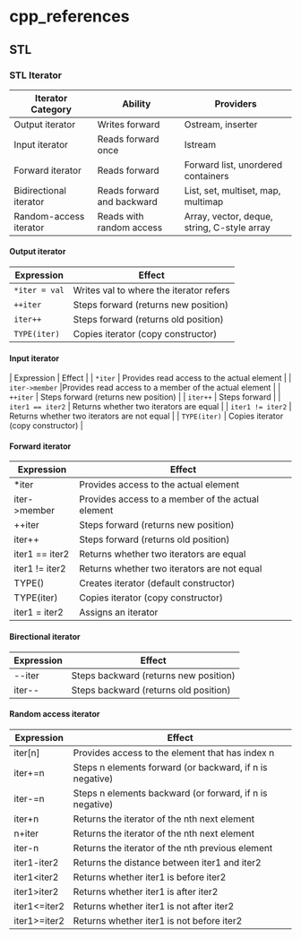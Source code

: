 # cpp_references

## STL

### STL Iterator
| Iterator Category | Ability | Providers |
|  ---| --- | --- |
| Output iterator | Writes forward | Ostream, inserter |
| Input iterator | Reads forward once | Istream |
| Forward iterator | Reads forward | Forward list, unordered containers |
| Bidirectional iterator | Reads forward and backward | List, set, multiset, map, multimap |
| Random-access iterator  | Reads with random access | Array, vector, deque, string, C-style array |

#### Output iterator
| Expression | Effect |
| --- | --- |
| `*iter = val` | Writes val to where the iterator refers |
| `++iter` | Steps forward (returns new position) |
| `iter++` | Steps forward (returns old position) |
| `TYPE(iter)` | Copies iterator (copy constructor) |
 
 #### Input iterator
| Expression | Effect |
| `*iter` | Provides read access to the actual element |
| `iter->member` |Provides read access to a member of the actual element |
| `++iter` | Steps forward (returns new position) |
| `iter++` | Steps forward |
| `iter1 == iter2` | Returns whether two iterators are equal |
| `iter1 != iter2` | Returns whether two iterators are not equal |
| `TYPE(iter)` | Copies iterator (copy constructor) |

#### Forward iterator
| Expression | Effect |
| --- | --- |
| *iter | Provides access to the actual element |
| iter->member |Provides access to a member of the actual element |
| ++iter |Steps forward (returns new position) |
| iter++ | Steps forward (returns old position) |
| iter1 == iter2 | Returns whether two iterators are equal |
| iter1 != iter2 | Returns whether two iterators are not equal |
| TYPE() | Creates iterator (default constructor) |
| TYPE(iter) | Copies iterator (copy constructor) |
| iter1 = iter2 | Assigns an iterator |

#### Birectional iterator
| Expression | Effect |
| --- | --- |
| --iter | Steps backward (returns new position) |
| iter-- | Steps backward (returns old position) |

#### Random access iterator
| Expression   | Effect |
| ---          | --- |
| iter[n]      | Provides access to the element that has index n |
| iter+=n      | Steps n elements forward (or backward, if n is negative) |
| iter-=n      | Steps n elements backward (or forward, if n is negative) |
| iter+n       | Returns the iterator of the nth next element |
| n+iter       | Returns the iterator of the nth next element |
| iter-n       | Returns the iterator of the nth previous element |
| iter1-iter2  | Returns the distance between iter1 and iter2 |
| iter1<iter2  | Returns whether iter1 is before iter2 |
| iter1>iter2  | Returns whether iter1 is after iter2 |
| iter1<=iter2 | Returns whether iter1 is not after iter2 |
| iter1>=iter2 | Returns whether iter1 is not before iter2 |
